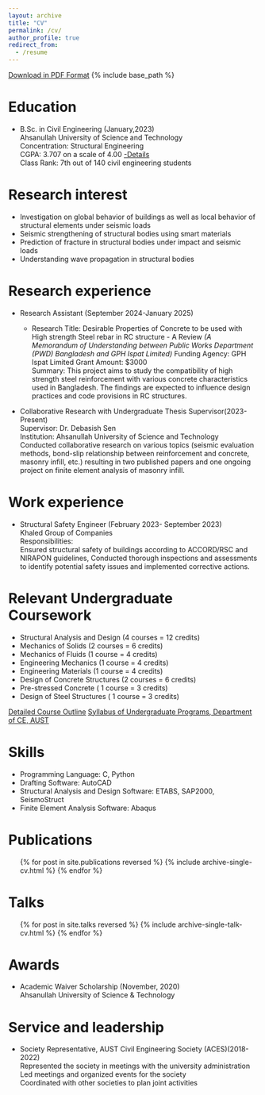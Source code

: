 ```yaml
---
layout: archive
title: "CV"
permalink: /cv/
author_profile: true
redirect_from:
  - /resume
---
```

[Download in PDF Format](https://drive.google.com/file/d/15e9MTSfxkNtSKGl-rE_caBZalRpMs13T/view?usp=sharing)
{% include base_path %}

Education
======

* B.Sc. in Civil Engineering (January,2023)<br>
    Ahsanullah University of Science and Technology<br>
    Concentration: Structural Engineering<br>
    CGPA: 3.707 on a scale of 4.00 [-Details](https://drive.google.com/file/d/14Dq5vBtmrEPv0bwcRh4kC7Cz_ea_bDvl/view?usp=sharing)<br>
    Class Rank: 7th out of 140 civil engineering students

Research interest
======
* Investigation on global behavior of buildings as well as local behavior of structural elements under seismic loads
* Seismic strengthening of structural bodies using smart materials
* Prediction of fracture in structural bodies under impact and seismic loads
* Understanding wave propagation in structural bodies


Research experience
======
* Research Assistant (September 2024-January 2025)
  * Research Title: Desirable Properties of Concrete to be used with High strength Steel rebar in RC structure - A Review
 <I>(A Memorandum of Understanding between Public Works Department (PWD) Bangladesh and GPH Ispat Limited)</i><be>
    Funding Agency: GPH Ispat Limited
    Grant Amount: $3000<br>
    Summary: This project aims to study the compatibility of high strength steel reinforcement with various concrete characteristics used in Bangladesh. The findings are expected to influence design practices and code provisions in RC structures.

* Collaborative Research with Undergraduate Thesis Supervisor(2023-Present)<br>
    Supervisor: Dr. Debasish Sen<br>
    Institution: Ahsanullah University of Science and Technology<br>
    Conducted collaborative research on various topics (seismic evaluation methods, bond-slip relationship between reinforcement and concrete, masonry infill, etc.) resulting in two published papers and one ongoing project on finite element analysis of masonry infill.
  
Work experience
======

* Structural Safety Engineer (February 2023- September 2023)<br>
    Khaled Group of Companies<br>
    Responsibilities:<br>
    Ensured structural safety of buildings according to ACCORD/RSC and NIRAPON guidelines, Conducted thorough inspections and assessments to identify potential safety issues and implemented corrective actions.

Relevant Undergraduate Coursework
======  
* Structural Analysis and Design (4 courses = 12 credits)
* Mechanics of Solids (2 courses = 6 credits)
* Mechanics of Fluids (1 course = 4 credits)
* Engineering Mechanics (1 course = 4 credits)
* Engineering Materials (1 course = 4 credits)
* Design of Concrete Structures (2 courses = 6 credits)
* Pre-stressed Concrete ( 1 course = 3 credits)
* Design of Steel Structures ( 1 course = 3 credits)


[Detailed Course Outline](https://drive.google.com/file/d/1Oyg3fULjWH04uyWOKbu22IzA_J5l3ZhT/view?usp=sharing)
    [Syllabus of Undergraduate Programs, Department of CE, AUST](https://www.aust.edu/ce/syllabus)


Skills
======
* Programming Language: C, Python
* Drafting Software: AutoCAD
* Structural Analysis and Design Software: ETABS, SAP2000, SeismoStruct
* Finite Element Analysis Software: Abaqus

Publications
======
  <ul>{% for post in site.publications reversed %}
    {% include archive-single-cv.html %}
  {% endfor %}</ul>
  
Talks
======
  <ul>{% for post in site.talks reversed %}
    {% include archive-single-talk-cv.html  %}
  {% endfor %}</ul>

Awards
======
* Academic Waiver Scholarship (November, 2020)
    <br>Ahsanullah University of Science & Technology

Service and leadership
======
* Society Representative, AUST Civil Engineering Society (ACES)(2018-2022)<br>
      Represented the society in meetings with the university administration<br>
      Led meetings and organized events for the society<br>
      Coordinated with other societies to plan joint activities

